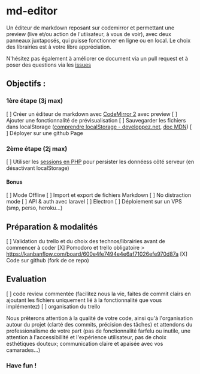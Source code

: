 # md-editor

Un éditeur de markdown reposant sur codemirror et permettant une preview (live et/ou action de l'utiisateur, à vous de voir), avec deux panneaux juxtaposés, qui puisse fonctionner en ligne ou en local. Le choix des librairies est à votre libre appréciation.

N'hésitez pas également à améliorer ce document via un pull request et à poser des questions via les [issues](https://github.com/SimplonTlse/md-editor/issues)

## Objectifs :

### 1ère étape (3j max)
[ ] Créer un éditeur de markdown avec [CodeMirror 2](http://codemirror.net/2/mode/gfm/index.html) avec preview
[ ] Ajouter une fonctionnalité de prévisualisation
[ ] Sauvegarder les fichiers dans localStorage ([comprendre localStorage - developpez.net](http://debray-jerome.developpez.com/articles/comprendre-le-storage-en-html5/), [doc MDN](https://developer.mozilla.org/fr/docs/Web/API/Window/localStorage))
[ ] Déployer sur une github Page

### 2ème étape (2j max)
[ ] Utiliser les [sessions en PHP](http://php.developpez.com/cours/sessions/?page=page_3) pour persister les donnéess côté serveur (en désactivant localStorage)

#### Bonus
[ ] Mode Offline
[ ] Import et export de fichiers Markdown
[ ] No distraction mode
[ ] API & auth avec laravel
[ ] Electron
[ ] Déploiement sur un VPS (smp, perso, heroku...)

## Préparation & modalités
[ ]  Validation du trello et du choix des technos/librairies avant de commencer à coder
[X]  Pomodoro et trello obligatoire > https://kanbanflow.com/board/600e4fe7494e4e6af71026efe970d87a
[X]  Code sur github (fork de ce repo)

## Evaluation
[ ] code review commentée (facilitez nous la vie, faites de commit clairs en ajoutant les fichiers uniquement lié à la fonctionnalité que vous implémentez)
[ ]  organisation du trello

Nous prêterons attention à la qualité de votre code, ainsi qu'à l'organisation autour du projet (clarté des commits, précision des tâches) et attendons du professionalisme de votre part (pas de fonctionnalité farfelu ou inutile, une attention à l'accessibillité et  l'expérience utilisateur, pas de choix esthétiques douteux; communication claire et apaisée avec vos camarades...)

### Have fun !
 
